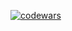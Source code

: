 [![codewars](https://www.codewars.com/users/KonstantinKhutorenko/badges/large)](https://www.codewars.com/users/KonstantinKhutorenko) 
